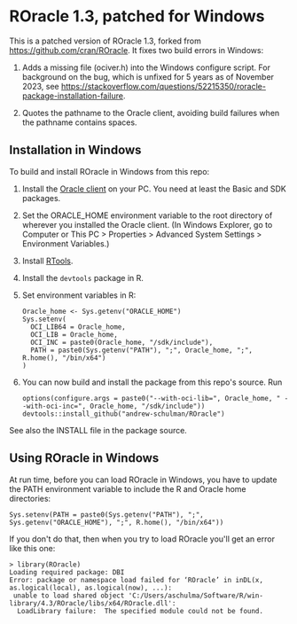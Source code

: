 # ROracle 1.3, patched for Windows

This is a patched version of ROracle 1.3, forked from https://github.com/cran/ROracle. It fixes two build errors in Windows:

1. Adds a missing file (ociver.h) into the Windows configure script. For background on the bug, which is unfixed for 5 years as of November 2023, see https://stackoverflow.com/questions/52215350/roracle-package-installation-failure.

2. Quotes the pathname to the Oracle client, avoiding build failures when the pathname contains spaces.

## Installation in Windows

To build and install ROracle in Windows from this repo:

1. Install the [Oracle client](https://www.oracle.com/database/technologies/instant-client/winx64-64-downloads.html) on your PC. You need at least the Basic and SDK packages.

2. Set the ORACLE_HOME environment variable to the root directory of wherever you installed the Oracle client. (In Windows Explorer, go to Computer or This PC > Properties > Advanced System Settings > Environment Variables.)

3. Install [RTools](https://cran.r-project.org/bin/windows/Rtools).

4. Install the `devtools` package in R.

5. Set environment variables in R:
   ```
   Oracle_home <- Sys.getenv("ORACLE_HOME")
   Sys.setenv(
     OCI_LIB64 = Oracle_home,
     OCI_LIB = Oracle_home,
     OCI_INC = paste0(Oracle_home, "/sdk/include"),
     PATH = paste0(Sys.getenv("PATH"), ";", Oracle_home, ";", R.home(), "/bin/x64")
   )
   ```

6. You can now build and install the package from this repo's source. Run
   ```
   options(configure.args = paste0("--with-oci-lib=", Oracle_home, " --with-oci-inc=", Oracle_home, "/sdk/include"))
   devtools::install_github("andrew-schulman/ROracle")
   ```

See also the INSTALL file in the package source.

## Using ROracle in Windows

At run time, before you can load ROracle in Windows, you have to update the PATH environment variable to include the R and Oracle home directories:

    Sys.setenv(PATH = paste0(Sys.getenv("PATH"), ";", Sys.getenv("ORACLE_HOME"), ";", R.home(), "/bin/x64"))

If you don't do that, then when you try to load ROracle you'll get an error like this one:

    > library(ROracle)
    Loading required package: DBI
    Error: package or namespace load failed for ‘ROracle’ in inDL(x, as.logical(local), as.logical(now), ...):
     unable to load shared object 'C:/Users/aschulma/Software/R/win-library/4.3/ROracle/libs/x64/ROracle.dll':
      LoadLibrary failure:  The specified module could not be found.
